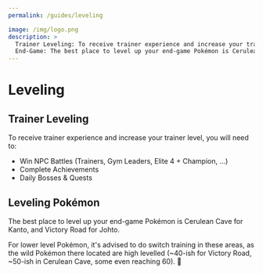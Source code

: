 ```yaml
---
permalink: /guides/leveling

image: /img/logo.png
description: >
  Trainer Leveling: To receive trainer experience and increase your trainer level, you will need to: Win NPC Battles (Trainers, Gym Leaders, Elite 4 + Champion, ...), Complete Achievements, Daily Bosses & Quests
  End-Game: The best place to level up your end-game Pokémon is Cerulean Cave for Kanto, and Victory Road for Johto. For lower levelled Pokémon, it's advised to do switch training in these areas, as the wild Pokémon there located are high levelled (~40-ish for Victory Road, ~50-ish in Cerulean Cave, some even reaching 60).
---
```


# Leveling

## Trainer Leveling

To receive trainer experience and increase your trainer level, you will need to:

* Win NPC Battles (Trainers, Gym Leaders, Elite 4 + Champion, ...)
* Complete Achievements
* Daily Bosses & Quests

## Leveling Pokémon

The best place to level up your end-game Pokémon is Cerulean Cave for Kanto, and
Victory Road for Johto.

For lower level Pokémon, it's advised to do switch training in these areas, as
the wild Pokémon there located are high levelled (~40-ish for Victory Road,
~50-ish in Cerulean Cave, some even reaching 60).

